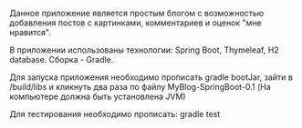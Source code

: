 Данное приложение является простым блогом с возможностью добавления постов с картинками, комментариев и оценок "мне нравится".

В приложении использованы технологии: Spring Boot, Thymeleaf, H2 database. Сборка - Gradle.

Для запуска приложения необходимо прописать gradle bootJar, зайти в /build/libs и кликнуть два раза по файлу MyBlog-SpringBoot-0.1
(На компьютере должна быть установлена JVM)

Для тестирования необходимо прописать: gradle test